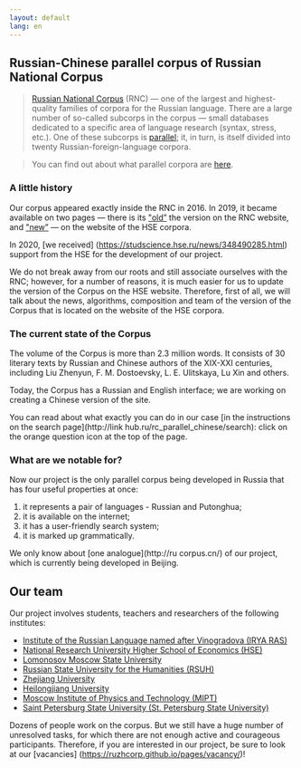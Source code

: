 ```yaml
---
layout: default
lang: en
---
```


## Russian-Chinese parallel corpus of Russian National Corpus
  > [Russian National Corpus](http://www.ruscorpora.ru/new/) (RNC) — one of the largest and highest-quality families of corpora for the Russian language. There are a large number of so-called subcorps in the corpus — small databases dedicated to a specific area of language research (syntax, stress, etc.). One of these subcorps is [parallel](http://www.ruscorpora.ru/new/search-para-en.html); it, in turn, is itself divided into twenty Russian-foreign-language corpora.
  
  > You can find out about what parallel corpora are [here](https://ruzhcorp.github.io/pages/1_parallel/).

### A little history

Our corpus appeared exactly inside the RNC in 2016. In 2019, it became available on two pages — there is its ["old”](http://www.ruscorpora.ru/new/search-para-zh.html) the version on the RNC website, and ["new”](https://linghub.ru/rnc_parallel_chinese/search) — on the website of the HSE corpora.

In 2020, [we received] (https://studscience.hse.ru/news/348490285.html) support from the HSE for the development of our project.

We do not break away from our roots and still associate ourselves with the RNC; however, for a number of reasons, it is much easier for us to update the version of the Corpus on the HSE website. Therefore, first of all, we will talk about the news, algorithms, composition and team of the version of the Corpus that is located on the website of the HSE corpora.

### The current state of the Corpus

The volume of the Corpus is more than 2.3 million words. It consists of 30 literary texts by Russian and Chinese authors of the XIX-XXI centuries, including Liu Zhenyun, F. M. Dostoevsky, L. E. Ulitskaya, Lu Xin and others.

Today, the Corpus has a Russian and English interface; we are working on creating a Chinese version of the site.

You can read about what exactly you can do in our case [in the instructions on the search page](http://link hub.ru/rc_parallel_chinese/search): click on the orange question icon at the top of the page.


### What are we notable for?

Now our project is the only parallel corpus being developed in Russia that has four useful properties at once:
1. it represents a pair of languages - Russian and Putonghua;
2. it is available on the internet;
2. it has a user-friendly search system;
3. it is marked up grammatically.

We only know about [one analogue](http://ru corpus.cn/) of our project, which is currently being developed in Beijing. 

## Our team

Our project involves students, teachers and researchers of the following institutes:
- [Institute of the Russian Language named after Vinogradova (IRYA RAS)](http://www.ruslang.ru/)
- [National Research University Higher School of Economics (HSE)](https://www.hse.ru/)
- [Lomonosov Moscow State University](https://www.msu.ru/index.php)
- [Russian State University for the Humanities (RSUH)](https://www.rsuh.ru/)
- [Zhejiang University](https://www.zju.edu.cn/english/)
- [Heilongjiang University](http://www.hlju.edu.cn/)
- [Moscow Institute of Physics and Technology (MIPT)](http://mipt.ru/)
- [Saint Petersburg State University (St. Petersburg State University)](http://spbu.ru/)

Dozens of people work on the corpus. But we still have a huge number of unresolved tasks, for which there are not enough active and courageous participants. Therefore, if you are interested in our project, be sure to look at our [vacancies] (https://ruzhcorp.github.io/pages/vacancy/)!

